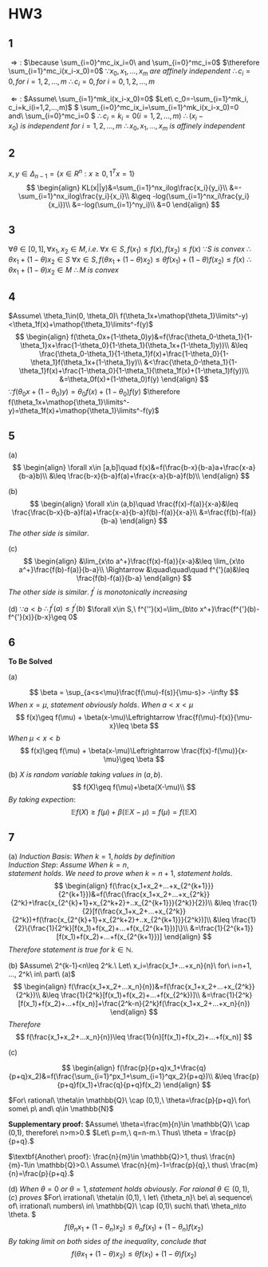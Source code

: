 # HW3

## 1

$\Rightarrow:$
$\because \sum_{i=0}^mc_ix_i=0\ and \sum_{i=0}^mc_i=0$
$\therefore \sum_{i=1}^mc_i(x_i-x_0)=0$
$\because x_0, x_1, ..., x_m\ are\ affinely\ independent$
$\therefore c_i=0, for\ i =1,2,...,m$
$\therefore c_i=0, for\ i =0,1,2,...,m$

$\Leftarrow:$
$Assume\ \sum_{i=1}^mk_i(x_i-x_0)=0$
$Let\ c_0=-\sum_{i=1}^mk_i, c_i=k_i(i=1,2,...,m)$
$
\sum_{i=0}^mc_ix_i=\sum_{i=1}^mk_i(x_i-x_0)=0\
and\ \sum_{i=0}^mc_i=0
$
$\therefore c_i=k_i=0(i=1,2,...,m)$
$\therefore (x_i-x_0)\ is\ independent\ for\ i=1,2,...,m$
$\therefore x_0,x_1,...,x_m\ is\ affinely\ independent$

## 2

$x,y\in \Delta_{n-1}=\{x\in R^n:x\geq 0, 1^Tx=1\}$
$$
\begin{align}
KL(x||y)&=\sum_{i=1}^nx_ilog\frac{x_i}{y_i}\\
&=-\sum_{i=1}^nx_ilog\frac{y_i}{x_i}\\
&\geq -log(\sum_{i=1}^nx_i\frac{y_i}{x_i})\\
&=-log(\sum_{i=1}^ny_i)\\
&=0
\end{align}
$$

## 3

$\forall \theta\in[0,1],\forall x_1,x_2\in M,i.e.\ \forall x\in S, f(x_1)\leq f(x), f(x_2)\leq f(x)$
$\because S\ is\ convex\ \therefore \theta x_1+(1-\theta)x_2\in S$
$\forall x\in S, f(\theta x_1+(1-\theta)x_2)\leq \theta f(x_1)+(1-\theta)f(x_2)\leq f(x)$
$\therefore \theta x_1+(1-\theta)x_2\in M$
$\therefore M\ is\ convex$

## 4

$Assume\ \theta_1\in(0, \theta_0)\ f(\theta_1x+\mathop{\theta_1}\limits^-y)<\theta_1f(x)+\mathop{\theta_1}\limits^-f(y)$
$$
\begin{align}
f(\theta_0x+(1-\theta_0)y)&=f(\frac{\theta_0-\theta_1}{1-\theta_1}x+\frac{1-\theta_0}{1-\theta_1}(\theta_1x+(1-\theta_1)y))\\
&\leq \frac{\theta_0-\theta_1}{1-\theta_1}f(x)+\frac{1-\theta_0}{1-\theta_1}f(\theta_1x+(1-\theta_1)y)\\
&<\frac{\theta_0-\theta_1}{1-\theta_1}f(x)+\frac{1-\theta_0}{1-\theta_1}(\theta_1f(x)+(1-\theta_1)f(y))\\
&=\theta_0f(x)+(1-\theta_0)f(y)
\end{align}
$$
$\because f(\theta_0x+(1-\theta_0)y)=\theta_0f(x)+(1-\theta_0)f(y)$
$\therefore f(\theta_1x+\mathop{\theta_1}\limits^-y)=\theta_1f(x)+\mathop{\theta_1}\limits^-f(y)$

## 5

(a)
$$
\begin{align}
\forall x\in [a,b]\quad f(x)&=f(\frac{b-x}{b-a}a+\frac{x-a}{b-a}b)\\
&\leq \frac{b-x}{b-a}f(a)+\frac{x-a}{b-a}f(b)\\
\end{align}
$$

(b)
$$
\begin{align}
\forall x\in (a,b)\quad \frac{f(x)-f(a)}{x-a}&\leq \frac{\frac{b-x}{b-a}f(a)+\frac{x-a}{b-a}f(b)-f(a)}{x-a}\\
&=\frac{f(b)-f(a)}{b-a}
\end{align}
$$
$The\ other\ side\ is\ similar.$

(c)
$$
\begin{align}
&\lim_{x\to a^+}\frac{f(x)-f(a)}{x-a}&\leq \lim_{x\to a^+}\frac{f(b)-f(a)}{b-a}\\
\Rightarrow &\quad\quad\quad f^{'}(a)&\leq \frac{f(b)-f(a)}{b-a}
\end{align}
$$
$The\ other\ side\ is\ similar.\ f^{'}\ is\ monotonically\ increasing$

(d)
$\because a<b$
$\therefore f^{'}(a)\leq f^{'}(b)$
$\forall x\in S,\ f^{''}(x)=\lim_{b\to x^+}\frac{f^{'}(b)-f^{'}(x)}{b-x}\geq 0$

## 6

$\textbf{To\ Be\ Solved}$

(a)

$$
\beta = \sup_{a<s<\mu}\frac{f(\mu)-f(s)}{\mu-s}> -\infty
$$
$When\ x=\mu,\ statement\ obviously\ holds.$
$When\ a< x < \mu$
$$
f(x)\geq f(\mu) + \beta(x-\mu)\Leftrightarrow \frac{f(\mu)-f(x)}{\mu-x}\leq \beta
$$
$When\ \mu < x < b$
$$
f(x)\geq f(\mu) + \beta(x-\mu)\Leftrightarrow \frac{f(x)-f(\mu)}{x-\mu}\geq \beta
$$

(b)
$X\ is\ random\ variable\ taking\ values\ in\ (a, b).$
$$
f(X)\geq f(\mu)+\beta(X-\mu)\\
$$
$By\ taking\ expection:$
$$
\mathbb{E}f(X)\geq f(\mu)+\beta(\mathbb{E}X-\mu)=f(\mu)=f(\mathbb{E}X)
$$

## 7

(a)
$Induction\ Basis:\ When\ k=1, holds\ by\ definition$
$Induction\ Step:\ Assume\  When\ k=n, statement\ holds.\ We\ need\ to\ prove\ when\ k=n+1, \ statement\ holds.$
$$
\begin{align}
f(\frac{x_1+x_2+...+x_{2^{k+1}}}{2^{k+1}})&=f(\frac{\frac{x_1+x_2+...+x_{2^k}}{2^k}+\frac{x_{2^{k}+1}+x_{2^k+2}+..x_{2^{k+1}}}{2^k}}{2})\\
&\leq \frac{1}{2}[f(\frac{x_1+x_2+...+x_{2^k}}{2^k})+f(\frac{x_{2^{k}+1}+x_{2^k+2}+..x_{2^{k+1}}}{2^k})]\\
&\leq \frac{1}{2}\{\frac{1}{2^k}[f(x_1)+f(x_2)+...+f(x_{2^{k+1}})]\}\\
&=\frac{1}{2^{k+1}}[f(x_1)+f(x_2)+...+f(x_{2^{k+1}})]
\end{align}
$$
$Therefore\ statement\ is\ true\ for\ k\in\mathbb{N}.$

(b)
$Assume\ 2^{k-1}<n\leq 2^k.\ Let\ x_i=\frac{x_1+...+x_n}{n}\ for\ i=n+1, ..., 2^k\ in\ part\ (a)$
$$
\begin{align}
f(\frac{x_1+x_2+...x_n}{n})&=f(\frac{x_1+x_2+...+x_{2^k}}{2^k})\\
&\leq \frac{1}{2^k}[f(x_1)+f(x_2)+...+f(x_{2^k})]\\
&=\frac{1}{2^k}[f(x_1)+f(x_2)+...+f(x_n)]+\frac{2^k-n}{2^k}f(\frac{x_1+x_2+...+x_n}{n})
\end{align}
$$
$Therefore$
$$
f(\frac{x_1+x_2+...x_n}{n})\leq \frac{1}{n}[f(x_1)+f(x_2)+...+f(x_n)]
$$

(c)

$$
\begin{align}
f(\frac{p}{p+q}x_1+\frac{q}{p+q}x_2)&=f(\frac{\sum_{i=1}^px_1+\sum_{i=1}^qx_2}{p+q})\\
&\leq \frac{p}{p+q}f(x_1)+\frac{q}{p+q}f(x_2)
\end{align}
$$

$For\ rational\ \theta\in \mathbb{Q}\ \cap (0,1),\ \theta=\frac{p}{p+q}\ for\ some\ p\ and\ q\in \mathbb{N}$

$\textbf{Supplementary\ proof:}$
$Assume\ \theta=\frac{m}{n}\in \mathbb{Q}\ \cap (0,1), therefore\ n>m>0.$
$Let\ p=m,\ q=n-m.\ Thus\ \theta = \frac{p}{p+q}.$

$\textbf{Another\ proof}:
\frac{n}{m}\in \mathbb{Q}>1, thus\ \frac{n}{m}-1\in \mathbb{Q}>0.\ Assume\ \frac{n}{m}-1=\frac{p}{q},\ thus\ \frac{m}{n}=\frac{p}{p+q}.$

(d)
$When\ \theta=0\ or\ \theta=1, statement\ holds\ obviously.$
$For\ raional\ \theta\in (0,1), (c)\ proves$
$For\ irrational\ \theta\in (0,1), \ let\ \{\theta_n\}\ be\ a\ sequence\ of\ irrational\ numbers\ in\ \mathbb{Q}\ \cap (0,1)\ such\ that\ \theta_n\to \theta.
$
$$f(\theta_n x_1+(1-\theta_n)x_2)\leq \theta_nf(x_1)+(1-\theta_n)f(x_2)$$
$By\ taking\ limit\ on\ both\ sides\ of\ the\ inequality,\ conclude\ that$
$$f(\theta x_1+(1-\theta)x_2)\leq \theta f(x_1)+(1-\theta)f(x_2)$$
